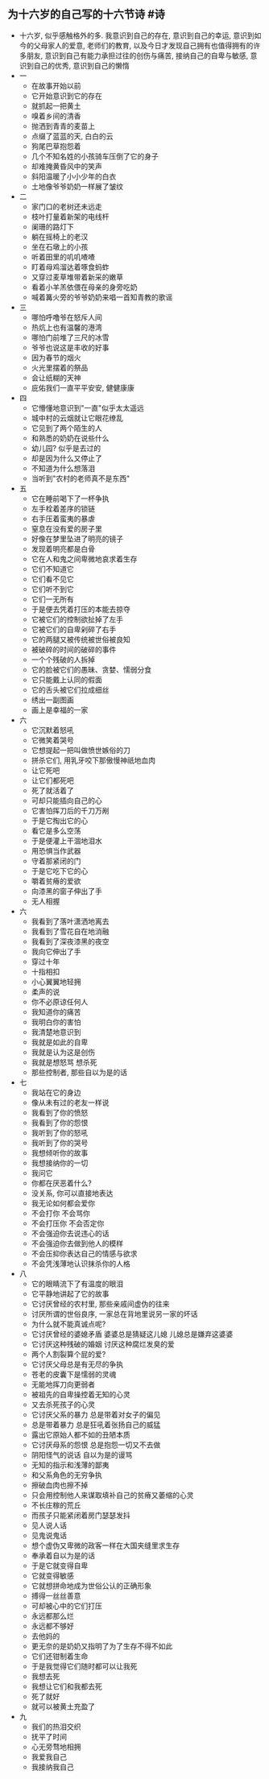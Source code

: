 ## 为十六岁的自己写的十六节诗 #诗
- 十六岁, 似乎感触格外的多. 我意识到自己的存在,  意识到自己的幸运, 意识到如今的父母家人的爱意, 老师们的教育, 以及今日才发现自己拥有也值得拥有的许多朋友, 意识到自己有能力承担过往的创伤与痛苦, 接纳自己的自卑与敏感, 意识到自己的优秀, 意识到自己的懒惰
- 一
	- 在故事开始以前
	- 它开始意识到它的存在
	- 就抓起一把黄土
	- 嗅着乡间的清香
	- 抛洒到青青的麦苗上
	- 点缀了蓝蓝的天, 白白的云
	- 狗尾巴草抱怨着
	- 几个不知名姓的小孩骑车压倒了它的身子
	- 却难掩黄昏风中的笑声
	- 斜阳温暖了小小少年的白衣
	- 土地像爷爷奶奶一样展了皱纹
- 二
	- 家门口的老树还未远走
	- 枝叶打量着新架的电线杆
	- 阑珊的路灯下
	- 躺在摇椅上的老汉
	- 坐在石墩上的小孩
	- 听着田里的叽叽喳喳
	- 盯着母鸡溜达着啄食蚂蚱
	- 又穿过麦草堆带着新采的嫩草
	- 看着小羊羔依偎在母亲的身旁吃奶
	- 喊着篝火旁的爷爷奶奶来唱一首知青教的歌谣
- 三
	- 哪怕呼噜爷在怒斥人间
	- 热炕上也有温馨的港湾
	- 哪怕门前堆了三尺的冰雪
	- 爷爷也说这是丰收的好事
	- 因为春节的烟火
	- 火光里摆着的祭品
	- 会让纸糊的天神
	- 庇佑我们一直平平安安, 健健康康
- 四
	- 它懵懂地意识到"一直"似乎太太遥远
	- 城中村的云烟就让它眼花缭乱
	- 它见到了两个陌生的人
	- 和熟悉的奶奶在说些什么
	- 幼儿园? 似乎是去过的
	- 却是因为什么又停止了
	- 不知道为什么想落泪
	- 当听到"农村的老师真不是东西"
- 五
	- 它在睡前喝下了一杯争执
	- 左手栓着差序的锁链
	- 右手压着蛮夷的暴虐
	- 窒息在没有爱的房子里
	- 好像在梦里坠进了明亮的镜子
	- 发现着明亮都是白骨
	- 它在人和鬼之间卑微地哀求着生存
	- 它们不知道它
	- 它们看不见它
	- 它们听不到它
	- 它们一无所有
	- 于是便去凭着打压的本能去掠夺
	- 它被它们的控制欲扯掉了左手
	- 它被它们的自卑剁碎了右手
	- 它的两腿又被传统被世俗被良知
	- 被破碎的时间的破碎的事件
	- 一个个残破的人拆掉
	- 它的脸被它们的愚昧、贪婪、懦弱分食
	- 它只能戴上认同的假面
	- 它的舌头被它们拉成细丝
	- 绣出一副图画
	- 画上是幸福的一家
- 六
	- 它沉默着怒吼
	- 它微笑着哭号
	- 它想提起一把叫做愤世嫉俗的刀
	- 拼杀它们, 用乳牙咬下那傲慢神祇地血肉
	- 让它死吧
	- 让它们都死吧
	- 死了就活着了
	- 可却只能插向自己的心
	- 它害怕挥刀后的千刀万剐
	- 于是它掏出它的心
	- 看它是多么空荡
	- 于是便灌上干涸地泪水
	- 用恐惧当作武器
	- 守着那紧闭的门
	- 于是它吃下它的心
	- 嚼着贫瘠的爱欲
	- 向漆黑的窗子伸出了手
	- 无人相握
- 六
	- 我看到了落叶潇洒地离去
	- 我看到了雪花自在地消融
	- 我看到了深夜漆黑的夜空
	- 我向它伸出了手
	- 穿过十年
	- 十指相扣
	- 小心翼翼地轻拥
	- 柔声的说
	- 你不必原谅任何人
	- 我知道你的痛苦
	- 我明白你的害怕
	- 我清楚地意识到
	- 我就是如此的自卑
	- 我就是认为这是创伤
	- 我就是想怒骂 想杀死
	- 那些控制者, 那些自以为是的话
- 七
	- 我站在它的身边
	- 像从未有过的老友一样说
	- 我看到了你的愤怒
	- 我看到了你的怨恨
	- 我听到了你的怒吼
	- 我听到了你的哭号
	- 我想倾听你的故事
	- 我想接纳你的一切
	- 我问它
	- 你都在厌恶着什么?
	- 没关系, 你可以直接地表达
	- 我无论如何都会爱你
	- 不会打你 不会骂你
	- 不会打压你 不会否定你
	- 不会强迫你去说违心的话
	- 不会强迫你去做到他人的模样
	- 不会压抑你表达自己的情感与欲求
	- 不会凭浅薄地认识抹杀你的人格
- 八
	- 它的眼睛流下了有温度的眼泪
	- 它平静地讲起了它的故事
	- 它讨厌曾经的农村里, 那些亲戚间虚伪的往来
	- 讨厌所谓的世俗良序, 一家总在背地里说另一家的坏话
	- 为什么就不能真诚点呢?
	- 它讨厌曾经的婆媳矛盾 婆婆总是猜疑这儿媳 儿媳总是嫌弃这婆婆
	- 它讨厌这种残破的婚姻 讨厌这种腐烂发臭的爱
	- 两个人割裂算个屁的爱?
	- 它讨厌父母总是有无尽的争执
	- 苍老的皮囊下是懦弱的灵魂
	- 无能地挥刀向更弱者
	- 被祖先的自卑操控着无知的心灵
	- 又去杀死孩子的心灵
	- 它讨厌父系的暴力 总是带着对女子的偏见
	- 总是带着暴力 总是狂吼着张扬自己的威猛
	- 露出它原始人都不如的丑陋本质
	- 它讨厌母系的怨恨 总是抱怨一切又不去做
	- 阴阳怪气的说话 自以为是的谩骂
	- 无知的指示和浅薄的鄙夷
	- 和父系角色的无穷争执
	- 擦破血肉也擦不掉
	- 只会用控制他人来谋取填补自己的贫瘠又萎缩的心灵
	- 不长庄稼的荒丘
	- 而孩子只能紧闭着房门瑟瑟发抖
	- 见人说人话
	- 见鬼说鬼话
	- 想个虚伪又卑微的政客一样在大国夹缝里求生存
	- 奉承着自以为是的话
	- 于是它就变得自卑
	- 它就变得敏感
	- 它就想拼命地成为世俗公认的正确形象
	- 搏得一丝丝善意
	- 可却被心中的它们打压
	- 永远都那么烂
	- 永远都不够好
	- 去他妈的
	- 更无奈的是奶奶又指明了为了生存不得不如此
	- 它们还钳制着生命
	- 于是我觉得它们随时都可以让我死
	- 我想去死
	- 我想让它们和我都去死
	- 死了就好
	- 就可以被黄土充盈了
- 九
	- 我们的热泪交织
	- 抚平了时间
	- 心无旁骛地相拥
	- 我爱我自己
	- 我接纳我自己